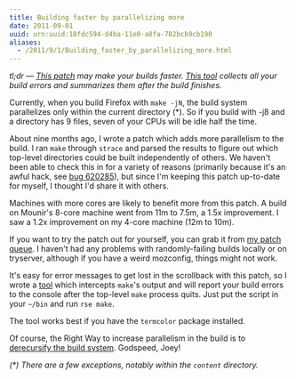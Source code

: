 ```yaml
---
title: Building faster by parallelizing more
date: 2011-09-01
uuid: urn:uuid:18fdc594-d4ba-11e0-a8fa-782bcb9cb190
aliases:
  - /2011/9/1/Building_faster_by_parallelizing_more.html
---
```


*tl;dr &mdash; [This patch][patch] may make your builds faster.
[This tool][rse] collects all your build errors and summarizes them after the
build finishes.*

Currently, when you build Firefox with `make -jN`, the build system
parallelizes only within the current directory (*).  So if you build with -j8
and a directory has 9 files, seven of your CPUs will be idle half the time.

About nine months ago, I wrote a patch which adds more parallelism to the
build.  I ran `make` through `strace` and parsed the results to figure out
which top-level directories could be built independently of others.  We haven't
been able to check this in for a variety of reasons (primarily because it's
an awful hack, see [bug 620285][]), but since I'm keeping this patch up-to-date
for myself, I thought I'd share it with others.

Machines with more cores are likely to benefit more from this patch.  A build
on Mounir's 8-core machine went from 11m to 7.5m, a 1.5x improvement.  I saw a
1.2x improvement on my 4-core machine (12m to 10m).

If you want to try the patch out for yourself, you can grab it from [my patch
queue][patch].  I haven't had any problems with randomly-failing builds locally
or on tryserver, although if you have a weird mozconfig, things might not work.

It's easy for error messages to get lost in the scrollback with this patch, so
I wrote a [tool][rse] which intercepts `make`'s output and will report your
build errors to the console after the top-level `make` process quits.  Just put
the script in your `~/bin` and run `rse make`.

The tool works best if you have the `termcolor` package installed.

Of course, the Right Way to increase parallelism in the build is to
[derecursify the build system][bug 623617].  Godspeed, Joey!

_(*) There are a few exceptions, notably within the `content` directory._

[bug 620285]: https://bugzilla.mozilla.org/show_bug.cgi?id=620285
[bug 623617]: https://bugzilla.mozilla.org/show_bug.cgi?id=623617
[patch]: http://hg.mozilla.org/users/jlebar_mozilla.com/patches/raw-file/tip/parallel-builds
[rse]: https://bitbucket.org/jlebar/conf/raw/tip/bin/rse
